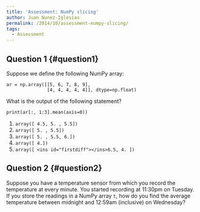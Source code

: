 ```yaml
---
title: 'Assessment: NumPy slicing'
author: Juan Nunez-Iglesias
permalink: /2014/10/assessment-numpy-slicing/
tags:
  - Assessment
---
```

## Question 1 {#question1}

Suppose we define the following NumPy array:

    ar = np.array([[5, 6, 7, 8, 9],
                   [4, 4, 4, 4, 4]], dtype=np.float)

What is the output of the following statement?

    print(ar[:, 1:3].mean(axis=0))

1.  `array([ 4.5, 5. , 5.5])`
2.  `array([ 5. , 5.5])`
3.  `array([ 5. , 5.5, 6.])`
4.  `array([ 4.])`
5.  `array([ <ins id="firstdiff"></ins>6.5, 4. ])`

## Question 2 {#question2}

Suppose you have a temperature sensor from which you record the temperature at every minute. You started recording at 11:30pm on Tuesday. If you store the readings in a NumPy array `t`, how do you find the average temperature between midnight and 12:59am (inclusive) on Wednesday?

